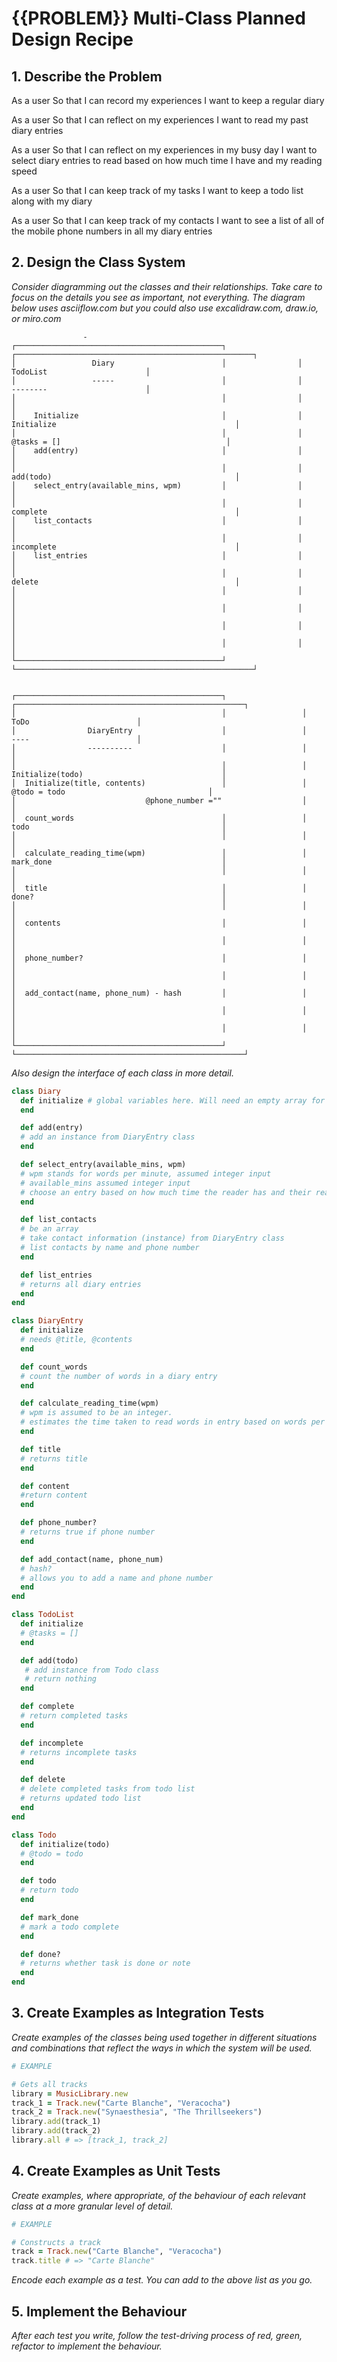# {{PROBLEM}} Multi-Class Planned Design Recipe

## 1. Describe the Problem

As a user
So that I can record my experiences
I want to keep a regular diary

As a user
So that I can reflect on my experiences
I want to read my past diary entries

As a user
So that I can reflect on my experiences in my busy day
I want to select diary entries to read based on how much time I have and my reading speed

As a user
So that I can keep track of my tasks
I want to keep a todo list along with my diary

As a user
So that I can keep track of my contacts
I want to see a list of all of the mobile phone numbers in all my diary entries

## 2. Design the Class System

_Consider diagramming out the classes and their relationships. Take care to
focus on the details you see as important, not everything. The diagram below
uses asciiflow.com but you could also use excalidraw.com, draw.io, or miro.com_

```
                -
┌──────────────────────────────────────────────┐                ┌─────────────────────────────────────────────────────┐
│                 Diary                        │                │                       TodoList                      │
│                 -----                        │                │                       --------                      │
│                                              │                │                                                     │
│    Initialize                                │                │   Initialize                                        │
│                                              │                │     @tasks = []                                     │
│    add(entry)                                │                │                                                     │
│                                              │                │   add(todo)                                         │
│    select_entry(available_mins, wpm)         │                │                                                     │
│                                              │                │   complete                                          │
│    list_contacts                             │                │                                                     │
│                                              │                │   incomplete                                        │
│    list_entries                              │                │                                                     │
│                                              │                │   delete                                            │
│                                              │                │                                                     │
│                                              │                │                                                     │
│                                              │                │                                                     │
│                                              │                │                                                     │
└──────────────────────────────────────────────┘                └─────────────────────────────────────────────────────┘


┌──────────────────────────────────────────────┐                 ┌───────────────────────────────────────────────────┐
│                                              │                 │                       ToDo                        │
│                DiaryEntry                    │                 │                       ----                        │
│                ----------                    │                 │                                                   │
│                                              │                 │    Initialize(todo)                               │
│  Initialize(title, contents)                 │                 │       @todo = todo                                │
│                             @phone_number =""                  │                                                   │
│  count_words                                 │                 │    todo                                           │
│                                              │                 │                                                   │
│  calculate_reading_time(wpm)                 │                 │    mark_done                                      │
│                                              │                 │                                                   │
│  title                                       │                 │    done?                                          │
│                                              │                 │                                                   │
│  contents                                    │                 │                                                   │
│                                              │                 │                                                   │
│  phone_number?                               │                 │                                                   │
│                                              │                 │                                                   │
│  add_contact(name, phone_num) - hash         │                 │                                                   │
│                                              │                 │                                                   │
│                                              │                 │                                                   │
└──────────────────────────────────────────────┘                 └───────────────────────────────────────────────────┘
```

_Also design the interface of each class in more detail._

```ruby
class Diary
  def initialize # global variables here. Will need an empty array for entries.
  end

  def add(entry)
  # add an instance from DiaryEntry class
  end

  def select_entry(available_mins, wpm)
  # wpm stands for words per minute, assumed integer input
  # available_mins assumed integer input
  # choose an entry based on how much time the reader has and their reading speed
  end

  def list_contacts
  # be an array
  # take contact information (instance) from DiaryEntry class
  # list contacts by name and phone number
  end

  def list_entries
  # returns all diary entries
  end
end

class DiaryEntry
  def initialize
  # needs @title, @contents
  end

  def count_words
  # count the number of words in a diary entry
  end

  def calculate_reading_time(wpm)
  # wpm is assumed to be an integer. 
  # estimates the time taken to read words in entry based on words per minute (wpm)
  end

  def title
  # returns title
  end

  def content
  #return content
  end

  def phone_number?
  # returns true if phone number
  end

  def add_contact(name, phone_num)
  # hash?
  # allows you to add a name and phone number
  end
end

class TodoList
  def initialize
  # @tasks = []
  end

  def add(todo)
   # add instance from Todo class
   # return nothing
  end

  def complete
  # return completed tasks
  end

  def incomplete
  # returns incomplete tasks
  end

  def delete
  # delete completed tasks from todo list
  # returns updated todo list
  end
end

class Todo
  def initialize(todo)
  # @todo = todo
  end

  def todo
  # return todo
  end

  def mark_done
  # mark a todo complete
  end

  def done?
  # returns whether task is done or note
  end
end
```

## 3. Create Examples as Integration Tests

_Create examples of the classes being used together in different situations and
combinations that reflect the ways in which the system will be used._

```ruby
# EXAMPLE

# Gets all tracks
library = MusicLibrary.new
track_1 = Track.new("Carte Blanche", "Veracocha")
track_2 = Track.new("Synaesthesia", "The Thrillseekers")
library.add(track_1)
library.add(track_2)
library.all # => [track_1, track_2]
```

## 4. Create Examples as Unit Tests

_Create examples, where appropriate, of the behaviour of each relevant class at
a more granular level of detail._

```ruby
# EXAMPLE

# Constructs a track
track = Track.new("Carte Blanche", "Veracocha")
track.title # => "Carte Blanche"
```

_Encode each example as a test. You can add to the above list as you go._

## 5. Implement the Behaviour

_After each test you write, follow the test-driving process of red, green,
refactor to implement the behaviour._
